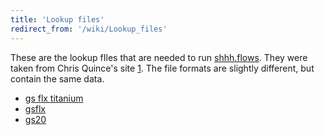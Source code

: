 ```yaml
---
title: 'Lookup files'
redirect_from: '/wiki/Lookup_files'
---
```

These are the lookup fIles that are needed to run
[shhh.flows](shhh.flows). They were taken from Chris
Quince's site
[1](https://code.google.com/archive/p/ampliconnoise/downloads).
The file formats are slightly different, but contain the same data.

-   [ gs flx titanium](https://mothur.s3.us-east-2.amazonaws.com/wiki/lookup_titanium.zip)
-   [ gsflx](https://mothur.s3.us-east-2.amazonaws.com/wiki/lookup_gsflx.zip)
-   [ gs20](https://mothur.s3.us-east-2.amazonaws.com/wiki/lookup_gs20.zip)
